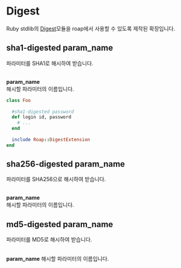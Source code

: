 Digest
====

Ruby stdlib의 [Digest](http://ruby-doc.org/stdlib-2.1.0/libdoc/digest/rdoc/Digest.html)모듈을 roap에서 사용할 수 있도록 제작된 확장입니다.<br>


sha1-digested param_name
----
파라미터를 SHA1로 해시하여 받습니다.<br><br>

__param_name__<br>
해시할 파라미터의 이름입니다.

```rb
class Foo
  
  #sha1-digested password
  def login id, password
    # ...
  end
  
  include Roap::DigestExtension
end
```

sha256-digested param_name
----
파라미터를 SHA256으로 해시하여 받습니다.<br><br>

__param_name__<br>
해시할 파라미터의 이름입니다.

md5-digested param_name
----
파라미터를 MD5로 해시하여 받습니다.<br><br>

__param_name__
해시할 파라미터의 이름입니다.
